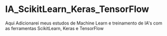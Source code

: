 # IA_ScikitLearn_Keras_TensorFlow
Aqui Adicionarei meus estudos de Machine Learn e treinamento de IA's com as ferramentas ScikitLearn, Keras e TensorFlow
